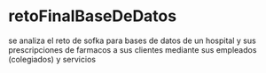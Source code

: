 # retoFinalBaseDeDatos
se analiza el reto de sofka para bases de datos de un hospital y sus prescripciones de farmacos a sus clientes mediante sus empleados (colegiados) y servicios
